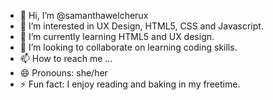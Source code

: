 - 👋 Hi, I’m @samanthawelcherux
- 👀 I’m interested in UX Design, HTML5, CSS and Javascript. 
- 🌱 I’m currently learning HTML5 and UX design.
- 💞️ I’m looking to collaborate on learning coding skills. 
- 📫 How to reach me ...
- 😄 Pronouns: she/her
- ⚡ Fun fact: I enjoy reading and baking in my freetime. 

<!---
samanthawelcherux/samanthawelcherux is a ✨ special ✨ repository because its `README.md` (this file) appears on your GitHub profile.
You can click the Preview link to take a look at your changes.
--->
